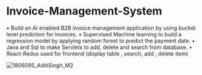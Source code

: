 # Invoice-Management-System

• Build an AI enabled B2B invoice management application by using bucket level prediction for invoices. 
• Supervised Machine learning to build a regression model by applying random forest to predict the payment date. 
• Java and Sql to make Servlets to add, delete and search from database.
• React-Redux used for frontend (display table , search, add , delete item)

![1806095_AditiSingh_M2](https://user-images.githubusercontent.com/68743371/115110416-f3428380-9f98-11eb-9707-5569546d0dd1.png)
